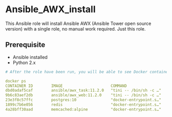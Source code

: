 # Ansible_AWX_install
This Ansible role will install Ansible AWX (Ansible Tower open source version) with a single role, no manual work required. Just this role.   

## Prerequisite
- Ansible installed
- Python 2.x

```yaml
# After the role have been run, you will be able to see Docker container up and running hosting AWX. 

docker ps
CONTAINER ID        IMAGE                     COMMAND                  CREATED             STATUS              PORTS                  NAMES
dbd0adaf5caf        ansible/awx_task:11.2.0   "tini -- /bin/sh -c …"   7 days ago          Up 14 minutes       8052/tcp               awx_task
9b6c83aef2db        ansible/awx_web:11.2.0    "tini -- /bin/sh -c …"   7 days ago          Up 14 minutes       0.0.0.0:80->8052/tcp   awx_web
23e3f8c57ffc        postgres:10               "docker-entrypoint.s…"   7 days ago          Up 14 minutes       5432/tcp               awx_postgres
1899c7b6e056        redis                     "docker-entrypoint.s…"   7 days ago          Up 14 minutes       6379/tcp               awx_redis
4a28bff30aad        memcached:alpine          "docker-entrypoint.s…"   7 days ago          Up 14 minutes       11211/tcp              awx_memcached
```
